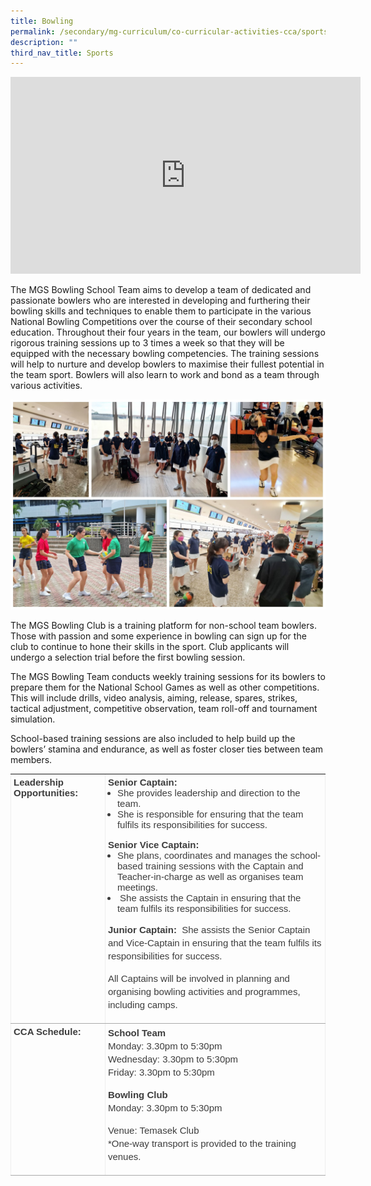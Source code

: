 ```yaml
---
title: Bowling
permalink: /secondary/mg-curriculum/co-curricular-activities-cca/sports/bowling/
description: ""
third_nav_title: Sports
---
```

<iframe width="560" height="315" src="https://www.youtube.com/embed/q9HBVXGwUT4" title="YouTube video player" frameborder="0" allow="accelerometer; autoplay; clipboard-write; encrypted-media; gyroscope; picture-in-picture" allowfullscreen></iframe>

The MGS Bowling School Team aims to develop a team of dedicated and passionate bowlers who are interested in developing and furthering their bowling skills and techniques to enable them to participate in the various National Bowling Competitions over the course of their secondary school education. Throughout their four years in the team, our bowlers will undergo rigorous training sessions up to 3 times a week so that they will be equipped with the necessary bowling competencies. The training sessions will help to nurture and develop bowlers to maximise their fullest potential in the team sport. Bowlers will also learn to work and bond as a team through various activities.

![](/images/bowling%202021.jpg)

The MGS Bowling Club is a training platform for non-school team bowlers. Those with passion and some experience in bowling can sign up for the club to continue to hone their skills in the sport. Club applicants will undergo a selection trial before the first bowling session.

  

The MGS Bowling Team conducts weekly training sessions for its bowlers to prepare them for the National School Games as well as other competitions. This will include drills, video analysis, aiming, release, spares, strikes, tactical adjustment, competitive observation, team roll-off and tournament simulation.

  

School-based training sessions are also included to help build up the bowlers’ stamina and endurance, as well as foster closer ties between team members.

<table border="1" cellspacing="0" cellpadding="5" width="95%" class="iveo_table ives_tab_simple" style="margin: 0px; outline: 0px; padding: 0px; border-collapse: collapse; border: none; color: rgb(61, 61, 61); font-family: Poppins, sans-serif; font-size: 15px; font-style: normal; font-variant-ligatures: normal; font-variant-caps: normal; font-weight: 400; letter-spacing: normal; orphans: 2; text-align: left; text-transform: none; white-space: normal; widows: 2; word-spacing: 0px; -webkit-text-stroke-width: 0px; text-decoration-thickness: initial; text-decoration-style: initial; text-decoration-color: initial;"><tbody style="margin: 0px; outline: 0px; padding: 0px;"><tr style="margin: 0px; outline: 0px; padding: 0px;"><td align="left" valign="top" width="30%" style="margin: 0px; outline: 0px; padding: 4px; text-align: left; background-color: transparent; border-bottom: 1px solid rgb(170, 170, 170); color: inherit;"><strong style="margin: 0px; outline: 0px; padding: 0px;">Leadership Opportunities:</strong></td><td colspan="2" align="left" valign="top" width="70%" style="margin: 0px; outline: 0px; padding: 4px; text-align: left; background-color: transparent; border-bottom: 1px solid rgb(170, 170, 170); color: inherit;"><b style="margin: 0px; outline: 0px; padding: 0px;">Senior Captain:&nbsp;</b><ul style="margin: 0px 0px 0.5em 1em; outline: 0px; padding: 0px;"><li style="margin: 0px; outline: 0px; padding: 0px;">She provides leadership and direction to the team.&nbsp;</li><li style="margin: 0px; outline: 0px; padding: 0px;">She is responsible for ensuring that the team fulfils its responsibilities for success.</li></ul><p style="margin: 0px 0px 1em; outline: 0px; padding: 0px; line-height: 21px;"></p><b style="margin: 0px; outline: 0px; padding: 0px;">Senior Vice Captain:&nbsp;</b><ul style="margin: 0px 0px 0.5em 1em; outline: 0px; padding: 0px;"><li style="margin: 0px; outline: 0px; padding: 0px;">She plans, coordinates and manages the school-based training sessions with the Captain and Teacher-in-charge as well as organises team meetings.&nbsp;</li><li style="margin: 0px; outline: 0px; padding: 0px;">&nbsp;She assists the Captain in ensuring that the team fulfils its responsibilities for success.</li></ul><p style="margin: 0px 0px 1em; outline: 0px; padding: 0px; line-height: 21px;"></p><p style="margin: 0px 0px 1em; outline: 0px; padding: 0px; line-height: 21px;"><b style="margin: 0px; outline: 0px; padding: 0px;">Junior Captain:&nbsp;<span>&nbsp;</span></b>She assists the Senior Captain and Vice-Captain in ensuring that the team fulfils its responsibilities for success.</p><p style="margin: 0px 0px 1em; outline: 0px; padding: 0px; line-height: 21px;">All Captains will be involved in planning and organising bowling activities and programmes, including camps.</p></td></tr><tr style="margin: 0px; outline: 0px; padding: 0px;"><td align="left" valign="top" style="margin: 0px; outline: 0px; padding: 4px; text-align: left; background-color: transparent; border-bottom: 1px solid rgb(170, 170, 170); color: inherit;"><strong style="margin: 0px; outline: 0px; padding: 0px;">CCA Schedule:</strong></td><td colspan="2" align="left" valign="top" style="margin: 0px; outline: 0px; padding: 4px; text-align: left; background-color: transparent; border-bottom: 1px solid rgb(170, 170, 170); color: inherit;"><p style="margin: 0px 0px 1em; outline: 0px; padding: 0px; line-height: 21px;"><strong style="margin: 0px; outline: 0px; padding: 0px;">School Team</strong><br style="margin: 0px; outline: 0px; padding: 0px;">Monday: 3.30pm to 5:30pm<br style="margin: 0px; outline: 0px; padding: 0px;">Wednesday: 3.30pm to 5:30pm<br style="margin: 0px; outline: 0px; padding: 0px;">Friday: 3.30pm to 5:30pm</p><p style="margin: 0px 0px 1em; outline: 0px; padding: 0px; line-height: 21px;"><strong style="margin: 0px; outline: 0px; padding: 0px;">Bowling Club</strong><br style="margin: 0px; outline: 0px; padding: 0px;">Monday: 3.30pm to 5:30pm</p><p style="margin: 0px 0px 1em; outline: 0px; padding: 0px; line-height: 21px;">Venue: Temasek Club<br style="margin: 0px; outline: 0px; padding: 0px;">*One-way transport is provided to the training venues.</p></td></tr></tbody></table>